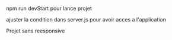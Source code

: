 npm run devStart pour lance projet

ajuster la condition dans server.js pour avoir acces a l'application

Projet sans reesponsive
